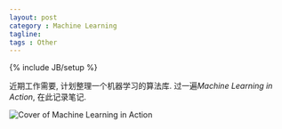 ```yaml
---
layout: post
category : Machine Learning
tagline:
tags : Other
---
```

{% include JB/setup %}

近期工作需要, 计划整理一个机器学习的算法库. 过一遍*Machine Learning in Action*, 在此记录笔记.

![Cover of Machine Learning in Action](https://lh6.googleusercontent.com/-m-HikoUUo8A/UyEps2nxZMI/AAAAAAAAANU/TXoGh_DtyoU/s800/mlinaction.png "Cover of Machine Learning in Action")
